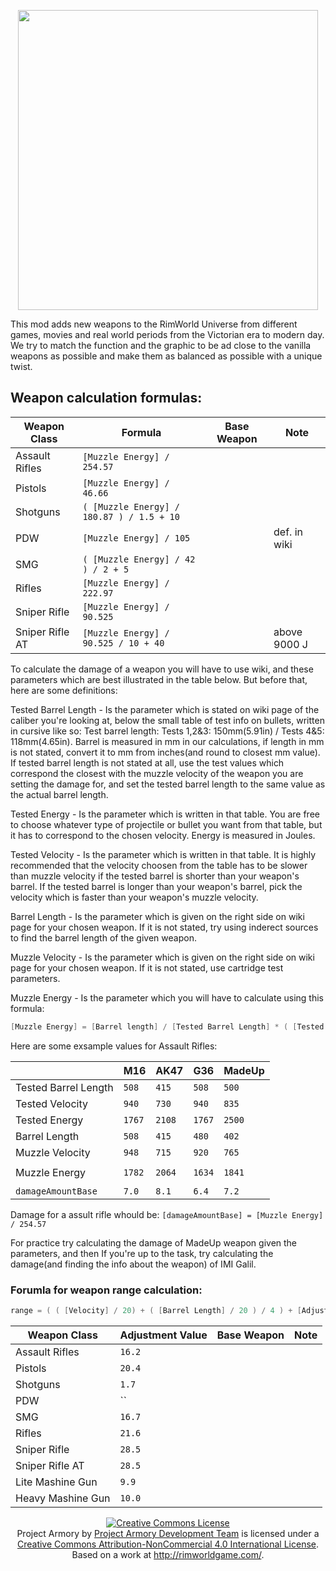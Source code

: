 <p align="center">
    <img src="https://github.com/RimWorldProjectArmory/ProjectArmory/blob/master/extras/assets/logo/logo.png?raw=true" width="480">
</p>
This mod adds new weapons to the RimWorld Universe from different games, movies and real world periods from the Victorian era to modern day. We try to match the function and the graphic to be ad close to the vanilla weapons as possible and make them as balanced as possible with a unique twist.

## Weapon calculation formulas:

| Weapon Class      | Formula                                     |Base Weapon      | Note            |
|-------------------|---------------------------------------------|-----------------|-----------------|
|Assault Rifles     | `[Muzzle Energy] / 254.57`                  |                 |                 |
|Pistols            | `[Muzzle Energy] / 46.66`                   |                 |                 |
|Shotguns           | `( [Muzzle Energy] / 180.87 ) / 1.5 + 10`   |                 |                 |
|PDW                | `[Muzzle Energy] / 105`                     |                 | def. in wiki    |
|SMG                | `( [Muzzle Energy] / 42 ) / 2 + 5`          |                 |                 |
|Rifles             | `[Muzzle Energy] / 222.97`                  |                 |                 |
|Sniper Rifle       | `[Muzzle Energy] / 90.525`                  |                 |                 |
|Sniper Rifle AT    | `[Muzzle Energy] / 90.525 / 10 + 40`        |                 | above 9000 J    |

To calculate the damage of a weapon you will have to use wiki, and these parameters which are best illustrated in the table below. But before that, here are some definitions:

Tested Barrel Length - Is the parameter which is stated on wiki page of the caliber you're looking at, below the small table of test info on bullets, written in cursive like so: Test barrel length: Tests 1,2&3: 150mm(5.91in) / Tests 4&5: 118mm(4.65in). Barrel is measured in mm in our calculations, if length in mm is not stated, convert it to mm from inches(and round to closest mm value). If tested barrel length is not stated at all, use the test values which correspond the closest with the muzzle velocity of the weapon you are setting the damage for, and set the tested barrel length to the same value as the actual barrel length.

Tested Energy - Is the parameter which is written in that table. You are free to choose whatever type of projectile or bullet you want from that table, but it has to correspond to the chosen velocity. Energy is measured in Joules. 

Tested Velocity - Is the parameter which is written in that table. It is highly recommended that the velocity choosen from the table has to be slower than muzzle velocity if the tested barrel is shorter than your weapon's barrel. If the tested barrel is longer than your weapon's barrel, pick the velocity which is faster than your weapon's muzzle velocity.

Barrel Length - Is the parameter which is given on the right side on wiki page for your chosen weapon. If it is not stated, try using inderect sources to find the barrel length of the given weapon. 

Muzzle Velocity - Is the parameter which is given on the right side on wiki page for your chosen weapon. If it is not stated, use cartridge test parameters. 

Muzzle Energy - Is the parameter which you will have to calculate using this formula: 

``` c++
[Muzzle Energy] = [Barrel length] / [Tested Barrel Length] * ( [Tested Energy] / [Tested Velocity] * [Muzzle Velocity] )
```

Here are some exsample values for Assault Rifles:

|                       | M16       | AK47    |  G36    |MadeUp   |
|-----------------------|-----------|---------|---------|---------|
| Tested Barrel Length  | `508`     | `415`   | `508`   | `500`   |
| Tested Velocity       | `940`     | `730`   | `940`   | `835`   |
| Tested Energy         | `1767`    | `2108`  | `1767`  | `2500`  |
| Barrel Length         | `508`     | `415`   | `480`   | `402`   |
| Muzzle Velocity       | `948`     | `715`   | `920`   | `765`   |
|                       |           |         |         |         |
| Muzzle Energy         | `1782`    | `2064`  | `1634`  | `1841`  |
|                       |           |         |         |         |
| `damageAmountBase`    | `7.0`     | `8.1`   |  `6.4`  | `7.2`   |

Damage for a assult rifle whould be: `[damageAmountBase] = [Muzzle Energy] / 254.57`

For practice try calculating the damage of MadeUp weapon given the parameters, and then If you're up to the task, try calculating the damage(and finding the info about the weapon) of IMI Galil. 

### Forumla for weapon range calculation:
``` c++
range = ( ( [Velocity] / 20) + ( [Barrel Length] / 20 ) / 4 ) + [Adjustment Value]
```

| Weapon Class      | Adjustment Value  |Base Weapon      | Note              |
|-------------------|-------------------|-----------------|-------------------|
|Assault Rifles     | `16.2`            |                 |                   |
|Pistols            | `20.4`            |                 |                   |
|Shotguns           |  `1.7`            |                 |                   |
|PDW                | ``                |                 |                   |
|SMG                | `16.7`            |                 |                   |
|Rifles             | `21.6`            |                 |                   |
|Sniper Rifle       | `28.5`            |                 |                   |
|Sniper Rifle AT    | `28.5`            |                 |                   |
|Lite Mashine Gun   | `9.9`             |                 |                   |
|Heavy Mashine Gun  | `10.0`            |                 |                   |


<p align="center"><a rel="license" href="http://creativecommons.org/licenses/by-nc/4.0/"><img alt="Creative Commons License" style="border-width:0" src="https://i.creativecommons.org/l/by-nc/4.0/88x31.png" /></a><br /><span xmlns:dct="http://purl.org/dc/terms/" property="dct:title">Project Armory</span> by <a xmlns:cc="http://creativecommons.org/ns#" href="https://github.com/RimWorldProjectArmory" property="cc:attributionName" rel="cc:attributionURL">Project Armory Development Team</a> is licensed under a <a rel="license" href="http://creativecommons.org/licenses/by-nc/4.0/">Creative Commons Attribution-NonCommercial 4.0 International License</a>.<br />Based on a work at <a xmlns:dct="http://purl.org/dc/terms/" href="http://rimworldgame.com/" rel="dct:source">http://rimworldgame.com/</a>.</p>
